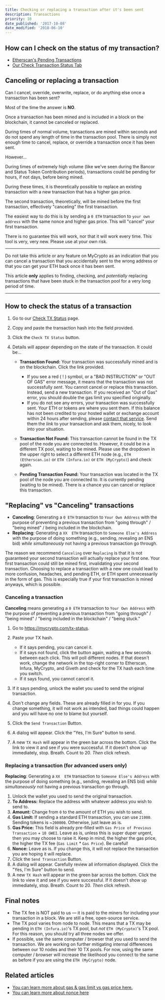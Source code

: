 ```yaml
---
title: Checking or replacing a transaction after it's been sent
description: Transactions
priority: 10
date_published: '2017-10-08'
date_modified: '2018-06-10'
---
```


## How can I check on the status of my transaction?

* [Etherscan's Pending Transactions](https://etherscan.io/txsPending)
* [Our Check Transaction Status Tab](https://mycrypto.com/tx-status)

## Canceling or replacing a transaction

Can I cancel, override, overwrite, replace, or do anything else once a transaction has been sent?

Most of the time the answer is **NO**.

Once a transaction has been mined and is included in a block on the blockchain, it cannot be canceled or replaced.

During times of normal volume, transactions are mined within seconds and do not spend any length of time in the transaction pool. There is simply not enough time to cancel, replace, or override a transaction once it has been sent.

However...

During times of extremely high volume (like we've seen during the Bancor and Status Token Contribution periods), transactions could be pending for hours, if not days, before being mined.

During these times, it is theoretically possible to replace an existing transaction with a new transaction that has a higher gas price.

The second transaction, theoretically, will be mined before the first transaction, effectively "canceling" the first transaction.

The easiest way to do this is by sending a `0 ETH` transaction to `your own address` with the same nonce and higher gas price. This will "cancel" your first transaction.

There is no guarantee this will work, nor that it will work every time. This tool is very, very new. Please use at your own risk.

---

Do not take this article or any feature on MyCrypto as an indication that you can cancel a transaction that you accidentally sent to the wrong address or that you can get your ETH back once it has been sent.

This article **only** applies to finding, checking, and *potentially* replacing transactions that have been stuck in the transaction pool for a very long period of time.

---

## How to check the status of a transaction

1. Go to our [Check TX Status](https://mycrypto.com/tx-status) page.

2. Copy and paste the transaction hash into the field provided.

3. Click the `Check TX Status` button.

4. Details will appear depending on the state of the transaction. It could be...
   * **Transaction Found:** Your transaction was successfully mined and is on the blockchain. Click the link provided.
     * If you see a red ( ! ) symbol, or a "BAD INSTRUCTION" or "OUT OF GAS" error message, it means that the transaction was not successfully *sent*. You cannot cancel or replace this transaction. Instead, send a new transaction. If you received an "Out of Gas" error, you should double the gas limit you specified originally.
     * If you do not see any errors, your transaction was successfully sent. Your ETH or tokens are where you sent them. If this balance has not been credited to your hosted wallet or exchange account within 24 hours after sending, please [contact that service](https://support.mycrypto.com/diving-deeper/ethereum-list-of-support-and-communities.html). Send them the *link* to your transaction and ask them, nicely, to look into your situation.

   * **Transaction Not Found:** This transaction cannot be found in the TX pool of the node you are connected to. However, it could be in a different TX pool, waiting to be mined. Please use the dropdown in the upper right to select a different ETH node (e.g., `ETH (Etherscan.io)` or `ETH (Infura.io)` or `ETH (MyCrypto)`) and check again.
   
   * **Pending Transaction Found:** Your transaction was located in the TX pool of the node you are connected to. It is currently pending (waiting to be mined). There is a chance you can cancel or replace this transaction.

## "Replacing" vs "Canceling" transactions

* **Canceling**: Generating a `0 ETH` transaction to `Your Own Address` with the purpose of preventing a previous transaction from "going through" / "being mined" / being included in the blockchain.
* **Replacing**: Generating a `XX  ETH` transaction to `Someone Else's Address` with the purpose of doing something (e.g., sending, revealing an ENS bid) *while simultaneously* not having a previous transaction go through.

The reason we recommend `Canceling` over  `Replacing` is that it is not guaranteed your second transaction will actually replace your first one. Your first transaction could still be mined first, invalidating your second transaction. Choosing to replace a transaction with a new one could lead to more confusion, headaches, and pending ETH, or ETH spent unnecessarily in the form of gas. This is especially true if your first transaction is mined anyways, which is possible.

### Canceling a transaction

**Canceling** means generating a `0 ETH` transaction to `Your Own Address` with the purpose of preventing a previous transaction from "going through" / "being mined" / "being included in the blockchain" / "being stuck."

1. Go to <https://mycrypto.com/tx-status>.

2. Paste your TX hash.
   * If it says pending, you can cancel it.
   * If it says not found, click the button again, waiting a few seconds between each click. This will poll different nodes. If that doesn't work, change the network in the top-right corner to Etherscan, Infura, MyCrypto, and Giveth and check for the TX hash each time you switch.
   * If it says found, you cannot cancel it.

3. If it says pending, unlock the wallet you used to send the original transaction.

4. Don't change any fields. These are already filled in for you. If you change something, it will not work as intended, bad things could happen and you will have no one to blame but yourself.

5. Click the `Send Transaction` Button.

6. A dialog will appear. Click the "Yes, I'm Sure" button to send.

7. A new `TX Hash` will appear in the green bar across the bottom. Click the link to view it and see if you were successful. If it doesn't show up immediately, stop. Breath. Count to 20. *Then* click refresh.

### Replacing a transaction (for advanced users only)

**Replacing**: Generating a `XX  ETH` transaction to `Someone Else's Address` with the purpose of doing something (e.g., sending, revealing an ENS bid) *while simultaneously* not having a previous transaction go through.

1. Unlock the wallet you used to send the original transaction.
2. **To Address:** Replace the address with whatever address you wish to send to.
3. **Amount:** Change from `0` to the amount of ETH you wish to send.
4. **Gas Limit:** If sending a standard ETH transaction, you can use `21000`. Sending tokens is ~`200000`. Otherwise, just leave as is.
5. **Gas Price:** This field is already pre-filled with `Gas Price of Previous Transaction` + `10 GWEI`. Leave as is, unless this is super duper urgent, then you may choose to raise it. Keep in mind, the higher the gas price, the higher the TX fee (`Gas Limit` * `Gas Price`). Be careful!
6. **Nonce:** Leave as is. If you change this, it will not replace the transaction you are hoping it will replace.
7. Click the `Send Transaction` Button.
8. A dialog will appear. Carefully review all information displayed. Click the "Yes, I'm Sure" button to send.
9. A new `TX Hash` will appear in the green bar across the bottom. Click the link to view it and see if you were successful. If it doesn't show up immediately, stop. Breath. Count to 20. *Then* click refresh.

## Final notes

* The TX fee is NOT paid to us — it is paid to the miners for including your transaction in a block. We are still a free, open-source service.
* The TX pool varies from node to node. This means that a TX may be pending in `ETH (Infura.io)`'s TX pool, but *not* `ETH (MyCrypto)`'s TX pool. For this reason, you should try all three nodes we offer.
* If possible, use the same computer / browser that you used to send the transaction. We are working on further mitigating internal differences between our 10 nodes and their 10 TX pools. For now, using the same computer / browser will increase the likelihood you connect to the same as before if you are using the `ETH (MyCrypto)` node.

## Related articles

* [You can learn more about gas & gas limit vs gas price here.](https://support.mycrypto.com/gas/what-is-gas-ethereum.html)
* [You can learn more about nonce here](https://support.mycrypto.com/transactions/what-is-nonce.html)
